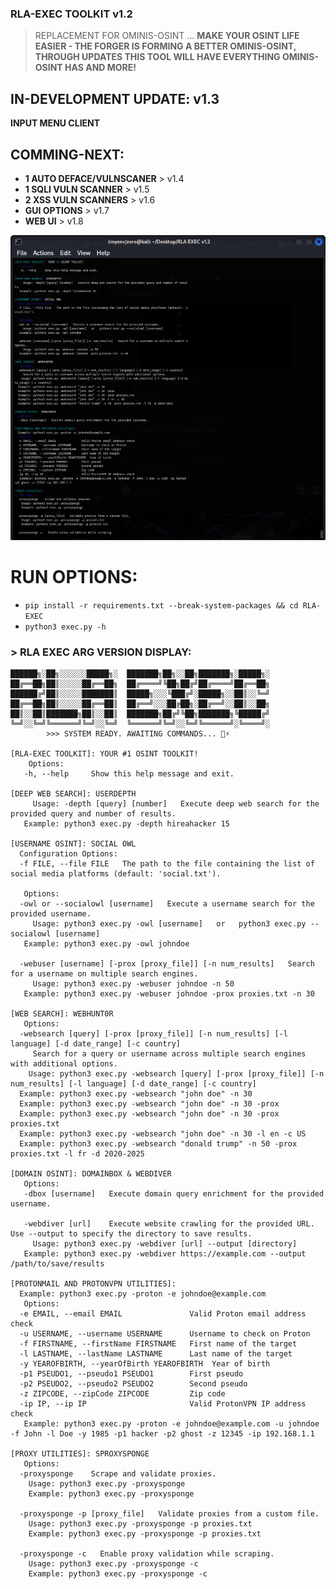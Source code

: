 
### RLA-EXEC TOOLKIT v1.2
> REPLACEMENT FOR OMINIS-OSINT ...
**MAKE YOUR OSINT LIFE EASIER - THE FORGER IS FORMING A BETTER OMINIS-OSINT, THROUGH UPDATES THIS TOOL WILL HAVE EVERYTHING OMINIS-OSINT HAS AND MORE!**

## IN-DEVELOPMENT UPDATE: v1.3
**INPUT MENU CLIENT**

## COMMING-NEXT: 
- **1 AUTO DEFACE/VULNSCANER** > v1.4
- **1 SQLI VULN SCANNER** > v1.5
- **2 XSS VULN SCANNERS** > v1.6
- **GUI OPTIONS** > v1.7
- **WEB UI** > v1.8

![RLA EXEC Multi Tool SCREENSHOT](screenshot/Screenshot_2025-02-17_13-48-27.png)

# RUN OPTIONS:

- ``pip install -r requirements.txt --break-system-packages && cd RLA-EXEC``
- ``python3 exec.py -h``

### > **RLA EXEC ARG VERSION DISPLAY:**
 
```
██████╗░██╗░░░░░░█████╗░  ███████╗██╗░░██╗███████╗░█████╗░
██╔══██╗██║░░░░░██╔══██╗  ██╔════╝╚██╗██╔╝██╔════╝██╔══██╗
██████╔╝██║░░░░░███████║  █████╗░░░╚███╔╝░█████╗░░██║░░╚═╝
██╔══██╗██║░░░░░██╔══██║  ██╔══╝░░░██╔██╗░██╔══╝░░██║░░██╗
██║░░██║███████╗██║░░██║  ███████╗██╔╝╚██╗███████╗╚█████╔╝
╚═╝░░╚═╝╚══════╝╚═╝░░╚═╝  ╚══════╝╚═╝░░╚═╝╚══════╝░╚════╝░
        >>> SYSTEM READY. AWAITING COMMANDS... 🎉⚡

[RLA-EXEC TOOLKIT]: YOUR #1 OSINT TOOLKIT!  
    Options:
   -h, --help     Show this help message and exit.
    
[DEEP WEB SEARCH]: USERDEPTH
     Usage: -depth [query] [number]   Execute deep web search for the provided query and number of results.
   Example: python3 exec.py -depth hireahacker 15
    
[USERNAME OSINT]: SOCIAL OWL
  Configuration Options:
  -f FILE, --file FILE   The path to the file containing the list of social media platforms (default: 'social.txt').
   
   Options:
  -owl or --socialowl [username]   Execute a username search for the provided username.
     Usage: python3 exec.py -owl [username]   or   python3 exec.py --socialowl [username]
   Example: python3 exec.py -owl johndoe

  -webuser [username] [-prox [proxy_file]] [-n num_results]   Search for a username on multiple search engines.
     Usage: python3 exec.py -webuser johndoe -n 50
   Example: python3 exec.py -webuser johndoe -prox proxies.txt -n 30

[WEB SEARCH]: WEBHUNT0R
   Options:
  -websearch [query] [-prox [proxy_file]] [-n num_results] [-l language] [-d date_range] [-c country]   
     Search for a query or username across multiple search engines with additional options.
    Usage: python3 exec.py -websearch [query] [-prox [proxy_file]] [-n num_results] [-l language] [-d date_range] [-c country]
  Example: python3 exec.py -websearch "john doe" -n 30
  Example: python3 exec.py -websearch "john doe" -n 30 -prox
  Example: python3 exec.py -websearch "john doe" -n 30 -prox proxies.txt
  Example: python3 exec.py -websearch "john doe" -n 30 -l en -c US
  Example: python3 exec.py -websearch "donald trump" -n 50 -prox proxies.txt -l fr -d 2020-2025

[DOMAIN OSINT]: DOMAINBOX & WEBDIVER
   Options:
   -dbox [username]   Execute domain query enrichment for the provided username.
   
   -webdiver [url]    Execute website crawling for the provided URL. Use --output to specify the directory to save results.
     Usage: python3 exec.py -webdiver [url] --output [directory]
   Example: python3 exec.py -webdiver https://example.com --output /path/to/save/results

[PROTONMAIL AND PROTONVPN UTILITIES]:
  Example: python3 exec.py -proton -e johndoe@example.com
   Options:
  -e EMAIL, --email EMAIL               Valid Proton email address check
  -u USERNAME, --username USERNAME      Username to check on Proton
  -f FIRSTNAME, --firstName FIRSTNAME   First name of the target
  -l LASTNAME, --lastName LASTNAME      Last name of the target
  -y YEAROFBIRTH, --yearOfBirth YEAROFBIRTH  Year of birth
  -p1 PSEUDO1, --pseudo1 PSEUDO1        First pseudo
  -p2 PSEUDO2, --pseudo2 PSEUDO2        Second pseudo
  -z ZIPCODE, --zipCode ZIPCODE         Zip code
  -ip IP, --ip IP                       Valid ProtonVPN IP address check
   Example: python3 exec.py -proton -e johndoe@example.com -u johndoe -f John -l Doe -y 1985 -p1 hacker -p2 ghost -z 12345 -ip 192.168.1.1

[PROXY UTILITIES]: SPROXYSPONGE
   Options:
  -proxysponge    Scrape and validate proxies.
    Usage: python3 exec.py -proxysponge
    Example: python3 exec.py -proxysponge

  -proxysponge -p [proxy_file]   Validate proxies from a custom file.
    Usage: python3 exec.py -proxysponge -p proxies.txt
    Example: python3 exec.py -proxysponge -p proxies.txt

  -proxysponge -c   Enable proxy validation while scraping.
    Usage: python3 exec.py -proxysponge -c
    Example: python3 exec.py -proxysponge -c
```
    
